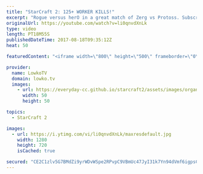 ```yaml
---
title: "StarCraft 2: 125+ WORKER KILLS!"
excerpt: "Rogue versus herO in a great match of Zerg vs Protoss. Subscribe for more videos: http://lowko.tv/youtube Thor Drops: https://goo.gl/qLy6vz  It's been a while since I've seen THIS many worker kills in one single game of Zerg versus Protoss. Both players continuously drop harass each other. herO with"
originalUrl: https://youtube.com/watch?v=li0qnvdXnLk
type: video
length: PT18M55S
publishedDateTime: 2017-08-18T09:35:12Z
heat: 50

featuredContent: "<iframe width=\"800\" height=\"500\" frameborder=\"0\" src=\"https://www.youtube.com/embed/li0qnvdXnLk\" allow=\"accelerometer; autoplay; encrypted-media; gyroscope; picture-in-picture\" allowfullscreen></iframe>"

provider:
  name: LowkoTV
  domain: lowko.tv
  images:
    - url: https://everyday-cc.github.io/starcraft2/assets/images/organizations/lowko.tv-50x50.jpg
      width: 50
      height: 50

topics:
  - StarCraft 2

images:
  - url: https://i.ytimg.com/vi/li0qnvdXnLk/maxresdefault.jpg
    width: 1280
    height: 720
    isCached: true

secured: "CE2C1zlv5G7BMdZi9yrWDvWSpe2RPvpC9VBmUc47JyI31k7Yn94dVmf6igpsCAcDyF0YMVuA0q3vCeVfx8SUVm5wUpvz7e5JvmKQaYhglbJckmNMIggbFZwvL1dIkKI/oRzWbiPi1exm/fcwze9vLmTOkz37a9928cO7BEbwUjzLJKBvkkJLT453Wdx3rgmmsz89BZQeLk4NNP4s3EHx7CT5i4Q5sSkZwJZXbtjKcGP8uG3Gq78VK6evYZUBC+qJ62Rn8gxumdA2BibDqyvISENhz+mHQ8nOI31jF4wkjgykKX1qbfMsSXuuYw2HG3yFZKjetEkgmtmv5B2GdXhcv5YYD8AflO/RTTDXd0NTqfrEPEJ9ISZIF4bcRaefvkjrD5IwT0RaIHrDkt0Ieo2nbA3hkRjvNIGG7YocgqVUkbQ=;GHXDbivJStRu/2+m3OQ/jQ=="
---
```


